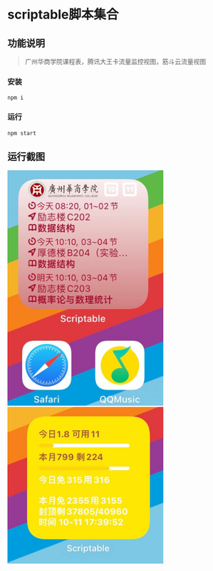 # scriptable脚本集合

## 功能说明

> 广州华商学院课程表，腾讯大王卡流量监控视图，筋斗云流量视图

### 安装
```
npm i 
```

### 运行
```
npm start 
```

## 运行截图

<img src="https://raw.githubusercontent.com/gsons/gsons.github.io/master/demo/scriptable_ghs.jpg" width='350'> 


<img src="https://raw.githubusercontent.com/gsons/gsons.github.io/master/demo/scriptable_dwk.jpg" width='350'> 

